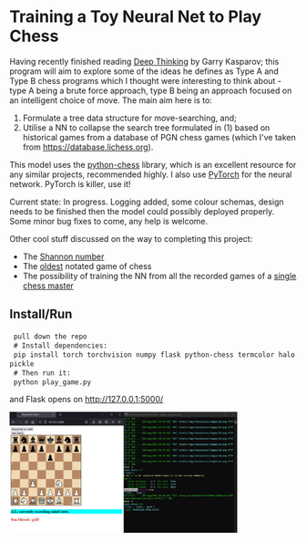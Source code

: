 # Training a Toy Neural Net to Play Chess

Having recently finished reading [Deep Thinking](https://www.goodreads.com/book/show/31934455-deep-thinking) by Garry Kasparov; this program
will aim to explore some of the ideas he defines as Type A and Type B chess
programs which I thought were interesting to think about - type A being a brute force approach, type B being an approach focused on an intelligent choice of move. The main aim here is to:

1. Formulate a tree data structure for move-searching, and;
2. Utilise a NN to collapse the search tree formulated in (1) based on
historical games from a database of PGN chess games (which I've taken from https://database.lichess.org).

This model uses the [python-chess](https://python-chess.readthedocs.io) library, which is an excellent resource for any similar projects, recommended highly. I also use [PyTorch](https://pypi.org/project/torch/) for the neural network. PyTorch is killer, use it!

Current state: In progress. Logging added, some colour schemas, design needs to be finished then the model could possibly deployed properly. Some minor bug fixes to come, any help is welcome.

Other cool stuff discussed on the way to completing this project:
* The [Shannon number](https://en.wikipedia.org/wiki/Shannon_number)
* The [oldest](https://www.chess2u.com/t8826-oldest-recorded-chess-game) notated game of chess
* The possibility of training the NN from all the recorded games of a [single chess master](https://www.chessgames.com/perl/chessplayer?pid=15940)

Install/Run
-----

```
 pull down the repo
 # Install dependencies:
 pip install torch torchvision numpy flask python-chess termcolor halo pickle
 # Then run it:
 python play_game.py
```

and Flask opens on http://127.0.0.1:5000/

<img width=400px src="https://raw.githubusercontent.com/j-a-collins/chess-ai/master/static/img/screenshot/neural-net-chess-img.JPG" />

